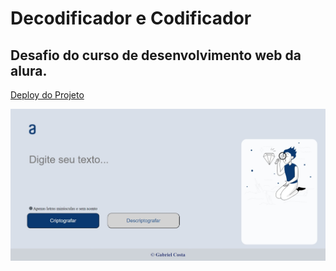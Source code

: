 # Decodificador e Codificador 
## Desafio do curso de desenvolvimento web da alura.

<a href = "https://decodificadorgabriel.vercel.app/"> Deploy do Projeto<a>

<img src="assets/telaDecodificador.jpeg" alt="Imagem da paginha principal do site">
